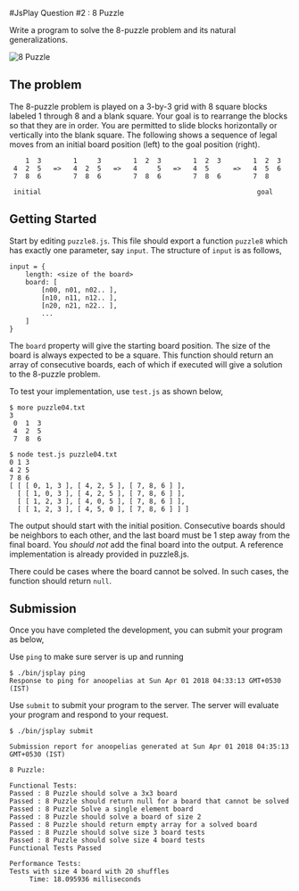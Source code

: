 #JsPlay Question #2 : 8 Puzzle

Write a program to solve the 8-puzzle problem and its natural generalizations.

![8 Puzzle](http://www.bestqualitytoys.com/files/images/thinkfunlarge/5853.jpg "8 Puzzle")

## The problem
The 8-puzzle problem is played on a 3-by-3 grid with 8 square blocks labeled 1 through 8 and a blank square. Your goal is to rearrange the blocks so that they are in order. You are permitted to slide blocks horizontally or vertically into the blank square. The following shows a sequence of legal moves from an initial board position (left) to the goal position (right). 

```
    1  3        1     3        1  2  3        1  2  3        1  2  3
 4  2  5   =>   4  2  5   =>   4     5   =>   4  5      =>   4  5  6
 7  8  6        7  8  6        7  8  6        7  8  6        7  8 

 initial                                                      goal
```

## Getting Started
Start by editing `puzzle8.js`. This file should export a function `puzzle8` which has exactly one parameter, say `input`. The
structure of `input` is as follows,

```
input = {
    length: <size of the board>
    board: [
    	[n00, n01, n02.. ],
    	[n10, n11, n12.. ],
    	[n20, n21, n22.. ],
    	...
    ]
}
```

The `board` property will give the starting board position. The size of the board is always expected to be a square. This function should return an array of consecutive boards, each of which if executed will give a solution to the 8-puzzle problem.

To test your implementation, use `test.js` as shown below,

```
$ more puzzle04.txt
3
 0  1  3
 4  2  5
 7  8  6

$ node test.js puzzle04.txt 
0 1 3
4 2 5
7 8 6
[ [ [ 0, 1, 3 ], [ 4, 2, 5 ], [ 7, 8, 6 ] ],
  [ [ 1, 0, 3 ], [ 4, 2, 5 ], [ 7, 8, 6 ] ],
  [ [ 1, 2, 3 ], [ 4, 0, 5 ], [ 7, 8, 6 ] ],
  [ [ 1, 2, 3 ], [ 4, 5, 0 ], [ 7, 8, 6 ] ] ]

```
 The output should start with the initial position. Consecutive boards should be neighbors to each other, and the last board must be 1 step away from the final board. You _should not_ add the final board into the output. A reference implementation is already provided in puzzle8.js.

 There could be cases where the board cannot be solved. In such cases, the function should return `null`.

## Submission
Once you have completed the development, you can submit your program as below,

Use `ping` to make sure server is up and running

```
$ ./bin/jsplay ping
Response to ping for anoopelias at Sun Apr 01 2018 04:33:13 GMT+0530 (IST)
```

Use `submit` to submit your program to the server. The server will evaluate your
program and respond to your request.

```
$ ./bin/jsplay submit

Submission report for anoopelias generated at Sun Apr 01 2018 04:35:13 GMT+0530 (IST)

8 Puzzle:

Functional Tests:
Passed : 8 Puzzle should solve a 3x3 board
Passed : 8 Puzzle should return null for a board that cannot be solved
Passed : 8 Puzzle Solve a single element board
Passed : 8 Puzzle should solve a board of size 2
Passed : 8 Puzzle should return empty array for a solved board
Passed : 8 Puzzle should solve size 3 board tests
Passed : 8 Puzzle should solve size 4 board tests
Functional Tests Passed

Performance Tests:
Tests with size 4 board with 20 shuffles
     Time: 18.095936 milliseconds

```